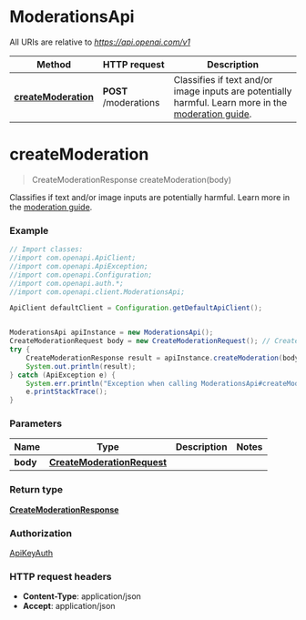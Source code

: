 # ModerationsApi

All URIs are relative to *https://api.openai.com/v1*

Method | HTTP request | Description
------------- | ------------- | -------------
[**createModeration**](ModerationsApi.md#createModeration) | **POST** /moderations | Classifies if text and/or image inputs are potentially harmful. Learn more in the [moderation guide](/docs/guides/moderation). 

<a name="createModeration"></a>
# **createModeration**
> CreateModerationResponse createModeration(body)

Classifies if text and/or image inputs are potentially harmful. Learn more in the [moderation guide](/docs/guides/moderation). 

### Example
```java
// Import classes:
//import com.openapi.ApiClient;
//import com.openapi.ApiException;
//import com.openapi.Configuration;
//import com.openapi.auth.*;
//import com.openapi.client.ModerationsApi;

ApiClient defaultClient = Configuration.getDefaultApiClient();


ModerationsApi apiInstance = new ModerationsApi();
CreateModerationRequest body = new CreateModerationRequest(); // CreateModerationRequest | 
try {
    CreateModerationResponse result = apiInstance.createModeration(body);
    System.out.println(result);
} catch (ApiException e) {
    System.err.println("Exception when calling ModerationsApi#createModeration");
    e.printStackTrace();
}
```

### Parameters

Name | Type | Description  | Notes
------------- | ------------- | ------------- | -------------
 **body** | [**CreateModerationRequest**](CreateModerationRequest.md)|  |

### Return type

[**CreateModerationResponse**](CreateModerationResponse.md)

### Authorization

[ApiKeyAuth](../README.md#ApiKeyAuth)

### HTTP request headers

 - **Content-Type**: application/json
 - **Accept**: application/json

